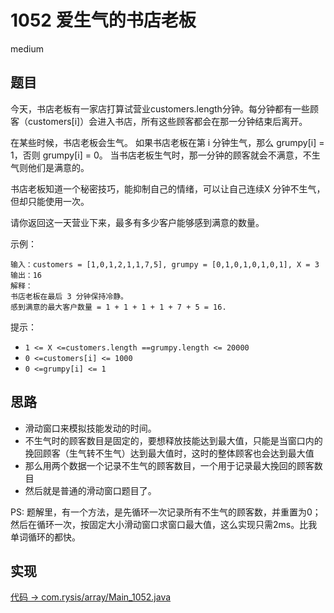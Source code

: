 # 1052 爱生气的书店老板

medium

## 题目

今天，书店老板有一家店打算试营业customers.length分钟。每分钟都有一些顾客（customers[i]）会进入书店，所有这些顾客都会在那一分钟结束后离开。

在某些时候，书店老板会生气。 如果书店老板在第 i 分钟生气，那么 grumpy[i] = 1，否则 grumpy[i] = 0。 当书店老板生气时，那一分钟的顾客就会不满意，不生气则他们是满意的。

书店老板知道一个秘密技巧，能抑制自己的情绪，可以让自己连续X 分钟不生气，但却只能使用一次。

请你返回这一天营业下来，最多有多少客户能够感到满意的数量。


示例：
```
输入：customers = [1,0,1,2,1,1,7,5], grumpy = [0,1,0,1,0,1,0,1], X = 3
输出：16
解释：
书店老板在最后 3 分钟保持冷静。
感到满意的最大客户数量 = 1 + 1 + 1 + 1 + 7 + 5 = 16.
```

提示：
- `1 <= X <=customers.length ==grumpy.length <= 20000`
- `0 <=customers[i] <= 1000`
- `0 <=grumpy[i] <= 1`

## 思路

- 滑动窗口来模拟技能发动的时间。
- 不生气时的顾客数目是固定的，要想释放技能达到最大值，只能是当窗口内的挽回顾客（生气转不生气）达到最大值时，这时的整体顾客也会达到最大值
- 那么用两个数据一个记录不生气的顾客数目，一个用于记录最大挽回的顾客数目
- 然后就是普通的滑动窗口题目了。

PS: 题解里，有一个方法，是先循环一次记录所有不生气的顾客数，并重置为0；然后在循环一次，按固定大小滑动窗口求窗口最大值，这么实现只需2ms。比我单词循环的都快。

## 实现

[代码 -> com.rysis/array/Main_1052.java](../../src/com/rysis/array/Main_1052.java)